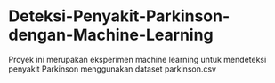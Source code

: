 # Deteksi-Penyakit-Parkinson-dengan-Machine-Learning
Proyek ini merupakan eksperimen machine learning untuk mendeteksi penyakit Parkinson menggunakan dataset parkinson.csv
